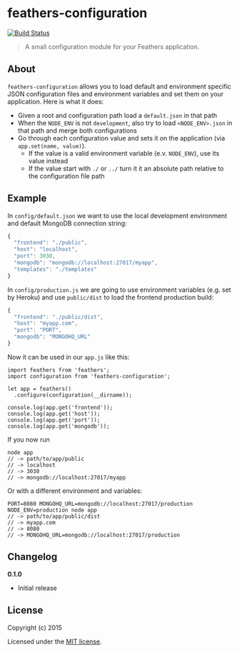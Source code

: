 # feathers-configuration

[![Build Status](https://travis-ci.org/feathersjs/feathers-configuration.png?branch=master)](https://travis-ci.org/feathersjs/feathers-configuration)

> A small configuration module for your Feathers application.

## About

`feathers-configuration` allows you to load default and environment specific JSON configuration files and environment variables and set them on your application. Here is what it does:

- Given a root and configuration path load a `default.json` in that path
- When the `NODE_ENV` is not `development`, also try to load `<NODE_ENV>.json` in that path and merge both configurations
- Go through each configuration value and sets it on the application (via `app.set(name, value)`).
  - If the value is a valid environment variable (e.v. `NODE_ENV`), use its value instead
  - If the value start with `./` or `../` turn it it an absolute path relative to the configuration file path

## Example

In `config/default.json` we want to use the local development environment and default MongoDB connection string:

```js
{
  "frontend": "./public",
  "host": "localhost",
  "port": 3030,
  "mongodb": "mongodb://localhost:27017/myapp",
  "templates": "./templates"
}
```

In `config/production.js` we are going to use environment variables (e.g. set by Heroku) and use `public/dist` to load the frontend production build:

```js
{
  "frontend": "./public/dist",
  "host": "myapp.com",
  "port": "PORT",
  "mongodb": "MONGOHQ_URL"
}
```

Now it can be used in our `app.js` like this:

```
import feathers from 'feathers';
import configuration from 'feathers-configuration';

let app = feathers()
  .configure(configuration(__dirname));

console.log(app.get('frontend'));
console.log(app.get('host'));
console.log(app.get('port'));
console.log(app.get('mongodb'));
```

If you now run

```
node app
// -> path/to/app/public
// -> localhost
// -> 3030
// -> mongodb://localhost:27017/myapp
```

Or with a different environment and variables:

```
PORT=8080 MONGOHQ_URL=mongodb://localhost:27017/production NODE_ENV=production node app
// -> path/to/app/public/dist
// -> myapp.com
// -> 8080
// -> MONGOHQ_URL=mongodb://localhost:27017/production
```

## Changelog

__0.1.0__

- Initial release

## License

Copyright (c) 2015

Licensed under the [MIT license](LICENSE).
